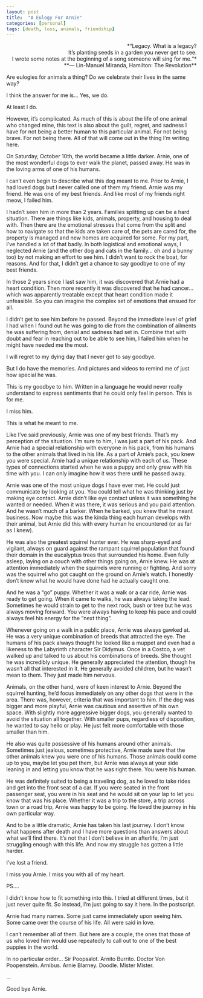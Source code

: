 ```yaml
---
layout: post
title:  "A Eulogy For Arnie"
categories: [personal]
tags: [death, loss, animals, friendship]
---
```


<p style="text-align:right;">*“Legacy. What is a legacy?<br/>
It’s planting seeds in a garden you never get to see.<br/>
I wrote some notes at the beginning of a song someone will sing for me.“*<br/>
**― Lin-Manuel Miranda, Hamilton: The Revolution**</p>

Are eulogies for animals a thing? Do we celebrate their lives in the same way?

I think the answer for me is… Yes, we do.

At least I do.

However, it’s complicated. As much of this is about the life of one animal who changed mine, this text is also about the guilt, regret, and sadness I have for not being a better human to this particular animal. For not being brave. For not being there. All of that will come out in the thing I’m writing here.

On Saturday, October 10th, the world became a little darker. Arnie, one of the most wonderful dogs to ever walk the planet, passed away. He was in the loving arms of one of his humans.

I can’t even begin to describe what this dog meant to me. Prior to Arnie, I had loved dogs but I never called one of them my friend. Arnie was my friend. He was one of my best friends. And like most of my friends right meow, I failed him.

I hadn’t seen him in more than 2 years. Families splitting up can be a hard situation. There are things like kids, animals, property, and housing to deal with. Then there are the emotional stresses that come from the split and how to navigate so that the kids are taken care of, the pets are cared for, the property is managed and new homes are acquired for some. For my part, I’ve handled a lot of that badly. In both logistical and emotional ways, I neglected Arnie (and the other dog and cats in the family… oh and a bunny too) by not making an effort to see him. I didn’t want to rock the boat, for reasons. And for that, I didn’t get a chance to say goodbye to one of my best friends.

In those 2 years since I last saw him, it was discovered that Arnie had a heart condition. Then more recently it was discovered that he had cancer… which was apparently treatable except that heart condition made it unfeasible. So you can imagine the complex set of emotions that ensued for all.

I didn’t get to see him before he passed. Beyond the immediate level of grief I had when I found out he was going to die from the combination of ailments he was suffering from, denial and sadness had set in. Combine that with doubt and fear in reaching out to be able to see him, I failed him when he might have needed me the most.

I will regret to my dying day that I never got to say goodbye.

But I do have the memories. And pictures and videos to remind me of just how special he was.

This is my goodbye to him. Written in a language he would never really understand to express sentiments that he could only feel in person. This is for me.

I miss him.

This is what he meant to me.

Like I’ve said previously, Arnie was one of my best friends. That’s my perception of the situation. I’m sure to him, I was just a part of his pack. And Arnie had a special relationship with everyone in his pack, from his humans to the other animals that lived in his life. As a part of Arnie’s pack, you knew you were special. Arnie had a unique relationship with each of us.
These types of connections started when he was a puppy and only grew with his time with you. I can only imagine how it was there until he passed away.

Arnie was one of the most unique dogs I have ever met. He could just communicate by looking at you. You could tell what he was thinking just by making eye contact. Arnie didn’t like eye contact unless it was something he wanted or needed. When it was there, it was serious and you paid attention. And he wasn’t much of a barker. When he barked, you knew that he meant business. Now maybe this was the kinda thing each human develops with their animal, but Arnie did this with every human he encountered (or as far as I knew).

He was also the greatest squirrel hunter ever. He was sharp-eyed and vigilant, always on guard against the rampant squirrel population that found their domain in the eucalyptus trees that surrounded his home.  Even fully asleep, laying on a couch with other things going on, Arnie knew. He was at attention immediately when the squirrels were running or fighting. And sorry was the squirrel who got caught on the ground on Arnie’s watch. I honestly don’t know what he would have done had he actually caught one.

And he was a “go” puppy. Whether it was a walk or a car ride, Arnie was ready to get going. When it came to walks, he was always taking the lead. Sometimes he would strain to get to the next rock, bush or tree but he was always moving forward. You were always having to keep his pace and could always feel his energy for the “next thing”.

Whenever going on a walk in a public place, Arnie was always gawked at. He was a very unique combination of breeds that attracted the eye. The humans of his pack always thought he looked like a muppet and even had a likeness to the Labyrinth character Sir Didymus. Once in a Costco, a vet walked up and talked to us about his combinations of breeds. She thought he was incredibly unique. He generally appreciated the attention, though he wasn’t all that interested in it. He generally avoided children, but he wasn’t mean to them. They just made him nervous.

Animals, on the other hand, were of keen interest to Arnie. Beyond the squirrel hunting, he’d focus immediately on any other dogs that were in the area. There was, however, criteria that was important to him. If the dog was bigger and more playful, Arnie was cautious and assertive of his own space. With slightly more aggressive bigger dogs, you generally wanted to avoid the situation all together. With smaller pups, regardless of disposition, he wanted to say hello or play. He just felt more comfortable with those smaller than him.

He also was quite possessive of his humans around other animals. Sometimes just jealous, sometimes protective, Arnie made sure that the other animals knew you were one of his humans. Those animals could come up to you, maybe let you pet them, but Arnie was always at your side leaning in and letting you know that he was right there. You were his human.

He was definitely suited to being a traveling dog, as he loved to take rides and get into the front seat of a car. If you were seated in the front passenger seat, you were in his seat and he would sit on your lap to let you know that was his place. Whether it was a trip to the store, a trip across town or a road trip, Arnie was happy to be going. He loved the journey in his own particular way.

And to be a little dramatic, Arnie has taken his last journey. I don’t know what happens after death and I have more questions than answers about what we’ll find there. It’s not that I don’t believe in an afterlife, I’m just struggling enough with this life. And now my struggle has gotten a little harder.

I’ve lost a friend.

I miss you Arnie. I miss you with all of my heart.

PS….

I didn’t know how to fit something into this. I tried at different times, but it just never quite fit. So instead, I’m just going to say it here. In the postscript.

Arnie had many names. Some just came immediately upon seeing him. Some came over the course of his life. All were said in love.

I can’t remember all of them. But here are a couple, the ones that those of us who loved him would use repeatedly to call out to one of the best puppies in the world.

In no particular order… Sir Poopsalot. Arnito Burrito. Doctor Von Poopenstein. Arnibus. Arnie Blarney. Doodle. Mister Mister.

...

Good bye Arnie.

